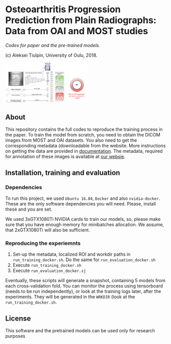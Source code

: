 # Osteoarthritis Progression Prediction from Plain Radiographs: Data from OAI and MOST studies

*Codes for paper and the pre-trained models.*

(c) Aleksei Tiulpin, University of Oulu, 2018.

<img src="https://github.com/mipt-oulu/oaprogression/blob/master/docs/schema.png" width="260"/> 

## About

This repository contains the full codes to reproduce the training process in the paper. To train the model from scratch, you need to obtain the DICOM images from MOST and OAI datasets. You also need to get the corresponding metadata (downloadable from the website. More instructions on getting the data are provided in [documentation](docs/DATASETS.md). The metadata, required for annotation of these images is available at [our websie](http://mipt-ml.oulu.fi/datasets/OAProgression).

## Installation, training and evaluation

### Dependencies

To run this project, we used `Ubuntu 16.04`, `Docker` and also `nvidia-docker`. These are the only software dependencies you will need. Please, install these and you are set.

We used 3xGTX1080Ti NVIDIA cards to train our models, so, please make sure that you have enough memory for minibatches allocation. We assume, that 2xGTX1080Ti will also be sufficient.

### Reproducing the experiemnts

1. Set-up the metadata, localized ROI and workdir paths in `run_training_docker.sh`. Do the same for `run_evaluation_docker.sh`
2. Execute `run_training_docker.sh`
3. Execute `run_evaluation_docker.sj`

Eventually, these scripts will generate a snapshot, containing 5 models from each cross-validation fold. You can monitor the process using tensorboard (needs to be run independently), or look at the training logs later, after the experiments. They will be generated in the `WRKDIR` (look at the `run_training_docker.sh`.

## License

This software and the pretrained models can be used only for research purposes


